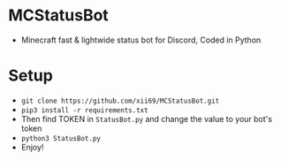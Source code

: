 # MCStatusBot
* Minecraft fast &amp; lightwide status bot for Discord, Coded in Python

# Setup
* `git clone https://github.com/xii69/MCStatusBot.git`
* `pip3 install -r requirements.txt`
* Then find TOKEN in `StatusBot.py` and change the value to your bot's token
* `python3 StatusBot.py`
* Enjoy!
